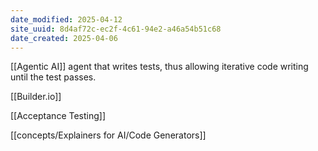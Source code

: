 ```yaml
---
date_modified: 2025-04-12
site_uuid: 8d4af72c-ec2f-4c61-94e2-a46a54b51c68
date_created: 2025-04-06
---
```


[[Agentic AI]] agent that writes tests, thus allowing iterative code writing until the test passes.  

[[Builder.io]]

[[Acceptance Testing]]

[[concepts/Explainers for AI/Code Generators]]